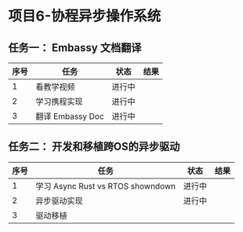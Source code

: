 # 项目6-协程异步操作系统

## 任务一： Embassy 文档翻译
| 序号  | 任务  | 状态  | 结果  |
| --- | --- | --- | --- |
| 1   | 看教学视频 | 进行中 |     |
| 2   | 学习携程实现 | 进行中 |  |
| 3   | 翻译 Embassy Doc | 进行中 |  |

## 任务二： 开发和移植跨OS的异步驱动

| 序号  | 任务  | 状态  | 结果  |
| --- | --- | --- | --- |
| 1   | 学习 Async Rust vs RTOS showndown | 进行中 |  |
| 2   | 异步驱动实现 | 进行中 | |
| 3   | 驱动移植 |  | |

